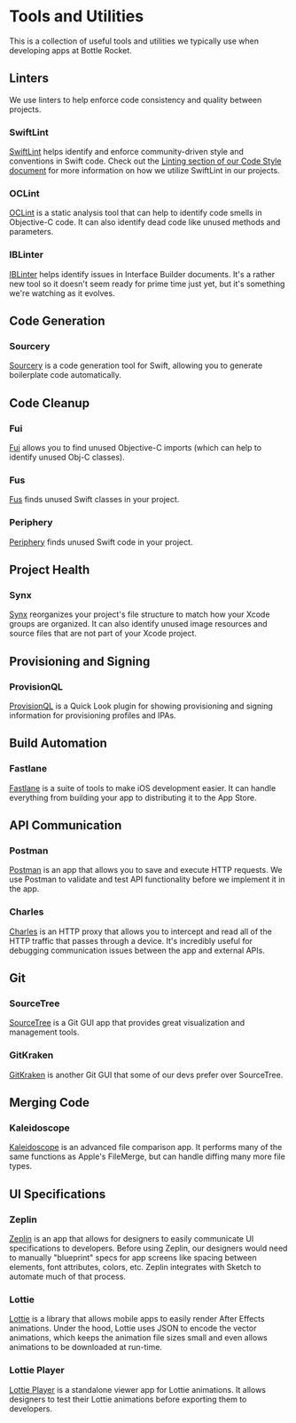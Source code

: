 # Tools and Utilities

This is a collection of useful tools and utilities we typically use when developing apps at Bottle Rocket.

## Linters

We use linters to help enforce code consistency and quality between projects.

### SwiftLint

[SwiftLint](https://github.com/realm/SwiftLint) helps identify and enforce community-driven style and conventions in Swift code. Check out the [Linting section of our Code Style document](../Code%20Style/Code%20Style.md#linting) for more information on how we utilize SwiftLint in our projects.

### OCLint

[OCLint](http://oclint.org/) is a static analysis tool that can help to identify code smells in Objective-C code. It can also identify dead code like unused methods and parameters.

### IBLinter

[IBLinter](https://github.com/IBDecodable/IBLinter) helps identify issues in Interface Builder documents. It's a rather new tool so it doesn't seem ready for prime time just yet, but it's something we're watching as it evolves.

## Code Generation

### Sourcery

[Sourcery](https://github.com/krzysztofzablocki/Sourcery) is a code generation tool for Swift, allowing you to generate boilerplate code automatically.

## Code Cleanup

### Fui

[Fui](https://github.com/dblock/fui) allows you to find unused Objective-C imports (which can help to identify unused Obj-C classes).

### Fus

[Fus](https://github.com/tsabend/fus) finds unused Swift classes in your project.

### Periphery

[Periphery](https://peripheryapp.com/) finds unused Swift code in your project.

## Project Health

### Synx

[Synx](https://github.com/venmo/synx) reorganizes your project's file structure to match how your Xcode groups are organized. It can also identify unused image resources and source files that are not part of your Xcode project.

## Provisioning and Signing

### ProvisionQL

[ProvisionQL](https://github.com/ealeksandrov/ProvisionQL) is a Quick Look plugin for showing provisioning and signing information for provisioning profiles and IPAs.

## Build Automation

### Fastlane

[Fastlane](https://fastlane.tools/) is a suite of tools to make iOS development easier. It can handle everything from building your app to distributing it to the App Store.

## API Communication

### Postman

[Postman](https://www.getpostman.com/) is an app that allows you to save and execute HTTP requests. We use Postman to validate and test API functionality before we implement it in the app.

### Charles

[Charles](https://www.charlesproxy.com/) is an HTTP proxy that allows you to intercept and read all of the HTTP traffic that passes through a device. It's incredibly useful for debugging communication issues between the app and external APIs.

## Git

### SourceTree

[SourceTree](https://www.sourcetreeapp.com/) is a Git GUI app that provides great visualization and management tools.

### GitKraken

[GitKraken](https://www.gitkraken.com/) is another Git GUI that some of our devs prefer over SourceTree.

## Merging Code

### Kaleidoscope

[Kaleidoscope](https://www.kaleidoscopeapp.com/) is an advanced file comparison app. It performs many of the same functions as Apple's FileMerge, but can handle diffing many more file types.

## UI Specifications

### Zeplin

[Zeplin](https://zeplin.io/) is an app that allows for designers to easily communicate UI specifications to developers. Before using Zeplin, our designers would need to manually "blueprint" specs for app screens like spacing between elements, font attributes, colors, etc. Zeplin integrates with Sketch to automate much of that process.

### Lottie

[Lottie](https://airbnb.design/lottie/) is a library that allows mobile apps to easily render After Effects animations. Under the hood, Lottie uses JSON to encode the vector animations, which keeps the animation file sizes small and even allows animations to be downloaded at run-time.

### Lottie Player

[Lottie Player](https://github.com/willowtreeapps/lottie-player) is a standalone viewer app for Lottie animations. It allows designers to test their Lottie animations before exporting them to developers.
